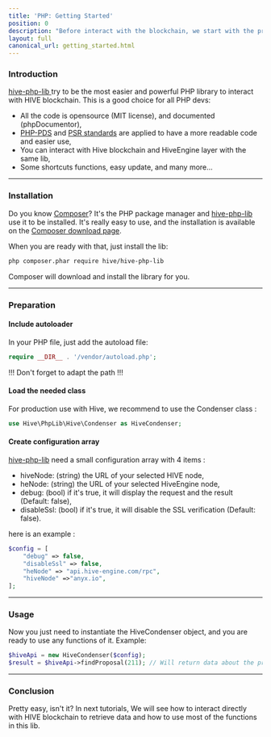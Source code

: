 ```yaml
---
title: 'PHP: Getting Started'
position: 0
description: "Before interact with the blockchain, we start with the presentation and configuration of `hive-php-lib`."
layout: full
canonical_url: getting_started.html
---
```


### Introduction

[hive-php-lib ](https://gitlab.syncad.com/hive/hive-php-lib) try to be the most easier and powerful PHP library to interact with HIVE blockchain.
This is a good choice for all PHP devs:

- All the code is opensource (MIT license), and documented (phpDocumentor),
- [PHP-PDS](http://php-pds.com/) and [PSR standards](https://www.php-fig.org/psr/) are applied to have a more readable code and easier use,
- You can interact with Hive blockchain and HiveEngine layer with the same lib,
- Some shortcuts functions, easy update, and many more...

---

### Installation

Do you know [Composer](https://getcomposer.org/)? It's the PHP package manager and [hive-php-lib](https://gitlab.syncad.com/hive/hive-php-lib) use it to be installed.
It's really easy to use, and the installation is available on the [Composer download page](https://getcomposer.org/download/).

When you are ready with that, just install the lib:

```bash
php composer.phar require hive/hive-php-lib
```

Composer will download and install the library for you.

---

### Preparation

#### Include autoloader

In your PHP file, just add the autoload file:

```php
require __DIR__ . '/vendor/autoload.php';
```

!!! Don't forget to adapt the path !!!

#### Load the needed class

For production use with Hive, we recommend to use the Condenser class :

```php
use Hive\PhpLib\Hive\Condenser as HiveCondenser;
```

#### Create configuration array

[hive-php-lib](https://gitlab.syncad.com/hive/hive-php-lib) need a small configuration array with 4 items :

- hiveNode: (string) the URL of your selected HIVE node,
- heNode: (string) the URL of your selected HiveEngine node,
- debug: (bool) if it's true, it will display the request and the result (Default: false),
- disableSsl: (bool) if it's true, it will disable the SSL verification (Default: false).

here is an example :

```php
$config = [
    "debug" => false,
    "disableSsl" => false,
    "heNode" => "api.hive-engine.com/rpc",
    "hiveNode" =>"anyx.io",
];
```

---

### Usage

Now you just need to instantiate the HiveCondenser object, and you are ready to use any functions of it. Example:

```php
$hiveApi = new HiveCondenser($config);
$result = $hiveApi->findProposal(211); // Will return data about the proposal 211
```

---

### Conclusion

Pretty easy, isn't it? In next tutorials, We will see how to interact directly with HIVE blockchain to retrieve data and how to use most of the functions in this lib.

